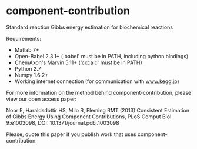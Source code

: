 component-contribution
======================

Standard reaction Gibbs energy estimation for biochemical reactions

Requirements:
* Matlab 7+
* Open-Babel 2.3.1+ ('babel' must be in PATH, including python bindings)
* ChemAxon's Marvin 5.11+ ('cxcalc' must be in PATH)
* Python 2.7
* Numpy 1.6.2+
* Working internet connection (for communication with www.kegg.jp)


For more information on the method behind component-contribution, please view our open access paper:

Noor E, Haraldsdóttir HS, Milo R, Fleming RMT (2013)
Consistent Estimation of Gibbs Energy Using Component Contributions,
PLoS Comput Biol 9:e1003098, DOI: 10.1371/journal.pcbi.1003098

Please, quote this paper if you publish work that uses component-contribution.
